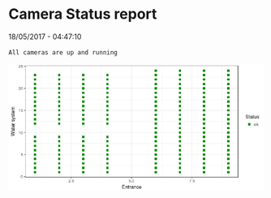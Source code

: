 Camera Status report
================
18/05/2017 - 04:47:10

    All cameras are up and running

![](camreport_files/figure-markdown_github/unnamed-chunk-2-1.png)
